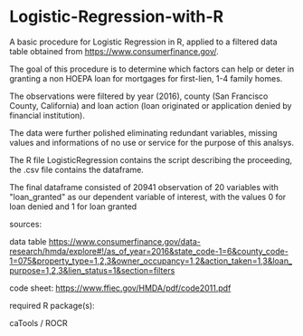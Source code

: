 # Logistic-Regression-with-R
A basic procedure for Logistic Regression in R, applied to a filtered data table obtained from https://www.consumerfinance.gov/.

The goal of this procedure is to determine which factors can help or deter in granting a non HOEPA loan for mortgages for first-lien, 1-4 family homes.

The observations were filtered by year (2016), county (San Francisco County, California) and loan action (loan originated or application denied by financial institution).

The data were further polished eliminating redundant variables, missing values and informations of no use or service for the purpose of this analsys.

The R file LogisticRegression contains the script describing the proceeding, the .csv file contains the dataframe.

The final dataframe consisted of 20941 observation of  20 variables with "loan_granted" as our dependent variable of interest, with the values 0 for loan denied and 1 for loan granted

sources:

data table https://www.consumerfinance.gov/data-research/hmda/explore#!/as_of_year=2016&state_code-1=6&county_code-1=075&property_type=1,2,3&owner_occupancy=1,2&action_taken=1,3&loan_purpose=1,2,3&lien_status=1&section=filters

code sheet: https://www.ffiec.gov/HMDA/pdf/code2011.pdf

required R package(s):

caTools / ROCR
